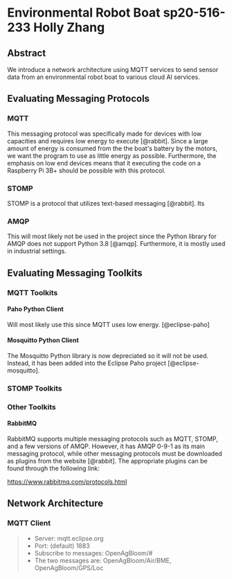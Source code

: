 # Environmental Robot Boat sp20-516-233 Holly Zhang

## Abstract

We introduce a network architecture using MQTT services to send sensor data from 
an environmental robot boat to various cloud AI services. 

## Evaluating Messaging Protocols

### MQTT

This messaging protocol was specifically made for devices with low capacities 
and requires low energy to execute [@rabbit]. Since a large amount of energy is 
consumed from the the boat's battery by the motors, we want the program to use 
as little energy as possible. Furthermore, the emphasis on low end devices 
means that it executing the code on a Raspberry Pi 3B+ should be possible with 
this protocol. 

### STOMP

STOMP is a protocol that utilizes text-based messaging [@rabbit]. Its 

### AMQP

This will most likely not be used in the project since the Python library for 
AMQP does not support Python 3.8 [@amqp]. Furthermore, it is mostly used in 
industrial settings.  

## Evaluating Messaging Toolkits

### MQTT Toolkits

#### Paho Python Client

Will most likely use this since MQTT uses low energy.
[@eclipse-paho]

#### Mosquitto Python Client

The Mosquitto Python library is now depreciated so it will not be used. Instead, 
it has been added into the Eclipse Paho project [@eclipse-mosquitto].

### STOMP Toolkits


### Other Toolkits

#### RabbitMQ

RabbitMQ supports multiple messaging protocols such as MQTT, STOMP, and a few 
versions of AMQP. However, it has AMQP 0-9-1 as its main messaging protocol, 
while other messaging protocols must be downloaded as plugins from the website 
[@rabbit]. The appropriate plugins can be found through the following link:

<https://www.rabbitmq.com/protocols.html>  

## Network Architecture



### MQTT Client

>* Server: mqtt.eclipse.org
>* Port: (default) 1883
>* Subscribe to messages: OpenAgBloom/#
>* The two messages are: OpenAgBloom/Air/BME, OpenAgBloom/GPS/Loc

```

```
